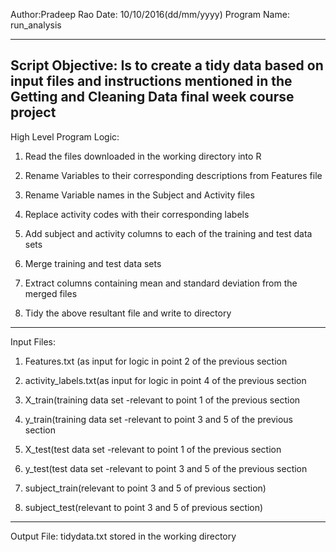 Author:Pradeep Rao
Date: 10/10/2016(dd/mm/yyyy)
Program Name: run_analysis

----------------------------------------------------------------
Script Objective: Is to create a tidy data based on input files and instructions mentioned in the Getting and Cleaning Data final week course project
----------------------------------------------------------------
High Level Program Logic:

1. Read the files downloaded in the working directory into R 

2. Rename Variables to their corresponding descriptions from Features 
   file
   
3. Rename Variable names in the Subject and Activity files 

4. Replace activity codes with their corresponding labels 

5. Add subject and activity columns to each of the training and 
   test data sets
   
6. Merge training and test data sets

7. Extract columns containing mean and standard deviation from the merged files

8. Tidy the above resultant file and write to directory

---------------------------------------------------------------------
Input Files:
1. Features.txt (as input for logic in point 2 of the previous section

2. activity_labels.txt(as input for logic in point 4 of the previous 
   section
   
3. X_train(training data set -relevant to point 1 of the previous section

4. y_train(training data set -relevant to point 3 and 5 of the previous 
   section
   
5. X_test(test data set -relevant to point 1 of the previous section

6. y_test(test data set -relevant to point 3 and 5 of the previous
   section
   
7. subject_train(relevant to point 3 and 5 of previous section)

8. subject_test(relevant to point 3 and 5 of previous section)

----------------------------------------------------------------------
Output File:
tidydata.txt stored in the working directory

